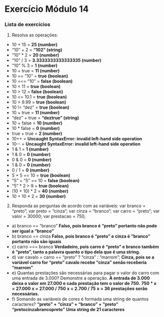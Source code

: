 # __Exercício Módulo 14__

### Lista de exercícios

1. Resolva as operações:
* 10 + 15 = __25 (number)__
* “10” + 2 = __“102” (string)__
* “10” * 2 = __20 (number)__
* “10” / 3 = __3.3333333333333335 (number)__
* “10” % 3 = __1 (number)__
* 10 + true = __11 (number)__
* 10 == ”10” = __true (boolean)__
* 10 === “10” = __false (boolean)__
* 10 < 11 = __true (boolean)__
* 10 > 12 = __false (boolean)__
* 10 <= 10.1 = __true (boolean)__
* 10 > 9.99 = __true (boolean)__
* 10 != “dez” = __true (boolean)__
* 10 + true = __11 (number)__
* “dez” + true = __“deztrue” (string)__
* 10 + false = __10 (number)__
* 10 * false = __0 (number)__
* true + true = __2 (number)__
* 10++ = __Uncaught SyntaxError: invalid left-hand side operation__
* 10-- = __Uncaught SyntaxError: invalid left-hand side operation__
* 1 & 1 = __1 (number)__
* 1 & 0 = __0 (number)__
* 0 & 0 = __0 (number)__
* 1 & 0 = __0 (number)__
* 0 / 1 = __0 (number)__
* 5 + 5 == 10 = __true (boolean)__
* “5” + ”5” == 10 = __false (boolean)__
* “5” * 2 > 9 = __true (boolean)__
* (10 + 10) * 2 = __40 (number)__
* 10 + 10 * 2 = __30 (number)__

2. Responda as perguntas de acordo com as variáveis:
var branco = “preto”; 
var preto = “cinza”; 
var cinza = “branco”; 
var carro = “preto”; 
var valor = 30000; 
var prestacao = 750;

* a) branco == “branco” 
	__Falso, pois branco é “preto” portanto não pode ser igual a “branco”__
* b) branco == cinza 
	__Falso, pois branco é “preto” e cinza é “branco” portanto não são iguais__
* c) carro === branco 
	__Verdadeiro, pois carro é “preto” e branco também é “preto”, tanto a palavra quanto o tipo dela que é uma string.__
* d) var cavalo = carro == “preto” ? “cinza” : “marrom”;
	__Cinza, pois se a variável carro for “preto” cavalo recebe “cinza” senão receberia “marrom”__
* e) Quantas prestações são necessárias para pagar o valor do carro com uma entrada de 3.000? Demonstre a operação. 
	__A entrada de 3.000 deixa o valor em 27.000 e cada prestação tem o valor de 750.__ 
	__750 * x = 27.000__
	__x = 27.000 / 750__
	__x = 2.700 / 75__
	__x = 36 prestações serão necessárias.__
* f) Somando as variáveis de cores é formada uma string de quantos caracteres?
    __“preto” + “cinza” + “branco” + “preto”__
    __“pretocinzabrancopreto”__
    __Uma string de 21 caracteres__


